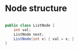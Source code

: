 # Node structure

``` java

public class ListNode {
    int val;
    ListNode next;
    ListNode(int x) { val = x; }
}
````
